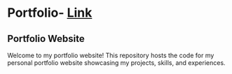 # Portfolio- [Link](http://localhost:3001/)

<h2> Portfolio Website </h2>
<p> Welcome to my portfolio website! This repository hosts the code for my personal portfolio website showcasing my projects, skills, and experiences.</p> 
